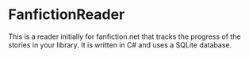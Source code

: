 # FanfictionReader

This is a reader initially for fanfiction.net that tracks the progress of the stories in your library. It is written in C# and uses a SQLite database.

